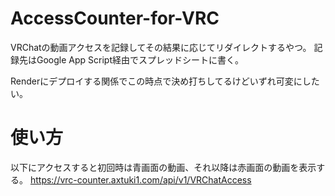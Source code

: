 # AccessCounter-for-VRC

VRChatの動画アクセスを記録してその結果に応じてリダイレクトするやつ。
記録先はGoogle App Script経由でスプレッドシートに書く。

Renderにデプロイする関係でこの時点で決め打ちしてるけどいずれ可変にしたい。

# 使い方

以下にアクセスすると初回時は青画面の動画、それ以降は赤画面の動画を表示する。
https://vrc-counter.axtuki1.com/api/v1/VRChatAccess
